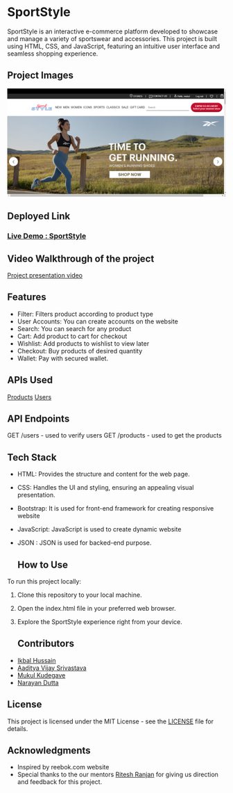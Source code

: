 # SportStyle

SportStyle is an interactive e-commerce platform developed to showcase and manage a variety of sportswear and accessories. This project is built using HTML, CSS, and JavaScript, featuring an intuitive user interface and seamless shopping experience.


## Project Images
![image](https://github.com/ikbal-hussain/Amendment-APIs_027/blob/main/assests/SportStyle%20page.png)
## Deployed Link
<h3><a href="https://sportstyle-reebok-inspired.netlify.app/">Live Demo : SportStyle</a></h3>


## Video Walkthrough of the project
<a href="https://youtu.be/ZKKcBcCgdS8">Project
presentation video</a>

## Features
- Filter: Filters product according to product type
- User Accounts: You can create accounts on the website
- Search: You can search for any product
- Cart: Add product to cart for checkout
- Wishlist: Add products to wishlist to view later
- Checkout: Buy products of desired quantity
- Wallet: Pay with secured wallet. 





## APIs Used
[Products](https://mock-reebok-api.onrender.com/products)
[Users](https://mock-reebok-api.onrender.com/users)

## API Endpoints
GET /users - used to verify users
GET /products - used to get the products


## Tech Stack

  - HTML: Provides the structure and content for the web page.
  - CSS: Handles the UI and styling, ensuring an appealing visual presentation.
  - Bootstrap: It is used for front-end framework for creating
responsive website
  - JavaScript: JavaScript is used to create dynamic website
  - JSON : JSON is used for backed-end purpose.

    ## How to Use

To run this project locally:

  1. Clone this repository to your local machine.
  2. Open the index.html file in your preferred web browser.
  3. Explore the SportStyle experience right from your device.

     ## Contributors
     
  - <a href="https://github.com/ikbal-hussain">Ikbal Hussain</a>
  - <a href="https://github.com/Aadvi">Aaditya Vijay Srivastava</a>
  - <a href="https://github.com/Mukul-kudegave">Mukul Kudegave</a>
  - <a href="https://github.com/imrayn06">Narayan Dutta</a>

  
## License

  This project is licensed under the MIT License - see the [LICENSE](LICENSE) file for details.

## Acknowledgments

  - Inspired by reebok.com website
  - Special thanks to the our mentors <a href="https://github.com/RANJAN-ritesh">Ritesh Ranjan</a>
for giving us direction and feedback for this project.

